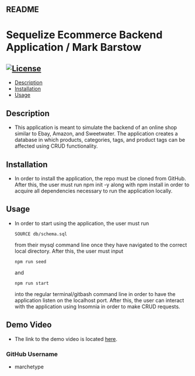 ## README
  # Sequelize Ecommerce Backend Application / Mark Barstow
  ## [![License](https://img.shields.io/badge/License-MIT-blue.svg)](https://opensource.org/licenses/MIT)
  - [Description](#description)
  - [Installation](#installation)
  - [Usage](#usage)

  
  ## Description
  - This application is meant to simulate the backend of an online shop similar to Ebay, Amazon, and Sweetwater. The application creates a database in which products, categories, tags, and product tags can be affected using CRUD functionality.
  ## Installation
  - In order to install the application, the repo must be cloned from GitHub. After this, the user must run npm init -y along with npm install in order to acquire all dependencies necessary to run the application locally.
  ## Usage
  - In order to start using the application, the user must run 
  
        SOURCE db/schema.sql 
    from their mysql command line once they have navigated to the correct local directory. After this, the user must input 
    
        npm run seed 
        
    and 
        
        npm run start 
    into the regular terminal/gitbash command line in order to have the application listen on the localhost port. After this, the user can interact with the application using Insomnia in order to make CRUD requests.
  ## Demo Video
   - The link to the demo video is located [here](https://drive.google.com/file/d/1oSfqrd6XurYoc8MhyH7S2vj31vhyXYny/view).

  ### GitHub Username
  - marchetype


